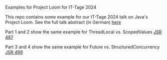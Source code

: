 Examples for Project Loom for IT-Tage 2024

This repo contains some example for our IT-Tage 2024 talk on Java's Project Loom. 
See the full talk abstract (in German) [here](https://www.ittage.informatik-aktuell.de/programm/2024/virtual-threads-von-java-21-loesen-den-knoten.html)

Part 1 and 2 show the same example for ThreadLocal vs. ScopedValues [JSR 487](https://openjdk.org/jeps/487)

Part 3 and 4 show the same example for Future vs. StructuredConcurrency [JSR 499](https://openjdk.org/jeps/499)

